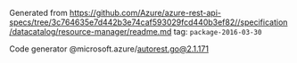 Generated from https://github.com/Azure/azure-rest-api-specs/tree/3c764635e7d442b3e74caf593029fcd440b3ef82//specification/datacatalog/resource-manager/readme.md tag: `package-2016-03-30`

Code generator @microsoft.azure/autorest.go@2.1.171


